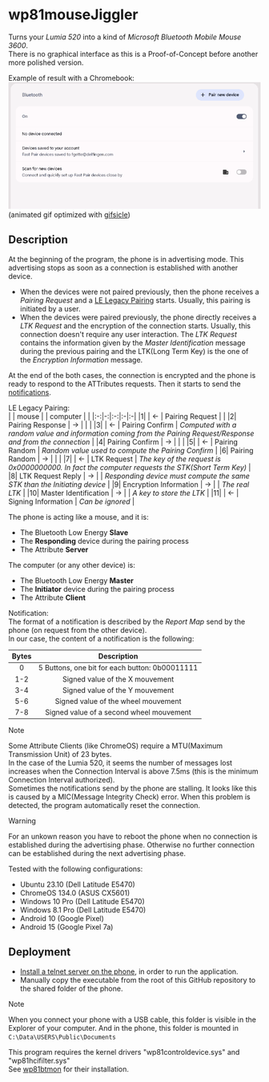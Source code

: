 # wp81mouseJiggler
Turns your _Lumia 520_ into a kind of _Microsoft Bluetooth Mobile Mouse 3600_.  
There is no graphical interface as this is a Proof-of-Concept before another more polished version.  

Example of result with a Chromebook:   
![video capture ChromeOS](lumiaMouse520_chromeos.gif)  
(animated gif optimized with [gifsicle](https://github.com/kohler/gifsicle))  

## Description

At the beginning of the program, the phone is in advertising mode. 
This advertising stops as soon as a connection is established with another device.  
- When the devices were not paired previously, then the phone receives a _Pairing Request_ and a [LE Legacy Pairing](#le-legacy-pairing) starts. Usually, this pairing is initiated by a user.   
- When the devices were paired previously, the phone directly receives a _LTK Request_ and the encryption of the connection starts. Usually, this connection doesn't require any user interaction. The _LTK Request_ contains the information given by the _Master Identification_ message during the previous pairing and the LTK(Long Term Key) is the one of the _Encryption Information_ message.  
  
At the end of the both cases, the connection is encrypted and the phone is ready to respond to the ATTributes requests. Then it starts to send the [notifications](#notification).   

<a name="le-legacy-pairing">LE Legacy Pairing:</a>  
| | mouse | | computer | |
|:-:|-:|:-:|:-|:-|
|1| | <- | Pairing Request | |
|2| Pairing Response | -> | | |
|3| | <- | Pairing Confirm | _Computed with a random value and information coming from the Pairing Request/Response and from the connection_ |
|4| Pairing Confirm | -> | | |
|5| | <- | Pairing Random | _Random value used to compute the Pairing Confirm_ |
|6| Pairing Random | -> | | |
|7| | <- | LTK Request | _The key of the request is 0x0000000000. In fact the computer requests the STK(Short Term Key)_ |
|8| LTK Request Reply | -> | | _Responding device must compute the same STK than the Initiating device_ |
|9| Encryption Information | -> | | _The real LTK_ |
|10| Master Identification | -> | | _A key to store the LTK_ |
|11| | <- | Signing Information | _Can be ignored_ |

The phone is acting like a mouse, and it is:  
- The Bluetooth Low Energy **Slave**
- The **Responding** device during the pairing process
- The Attribute **Server**

The computer (or any other device) is:  
- The Bluetooth Low Energy **Master**
- The **Initiator** device during the pairing process
- The Attribute **Client**

<a name="notification">Notification:</a>  
The format of a notification is described by the _Report Map_ send by the phone (on request from the other device).  
In our case, the content of a notification is the following:  

| Bytes | Description | 
|:-:|:-:|
|0| 5 Buttons, one bit for each button: 0b00011111 |
|1-2| Signed value of the X mouvement |
|3-4| Signed value of the Y mouvement |
|5-6| Signed value of the wheel mouvement |
|7-8| Signed value of a second wheel mouvement |

>[!NOTE]
>Some Attribute Clients (like ChromeOS) require a MTU(Maximum Transmission Unit) of 23 bytes.  
>In the case of the Lumia 520, it seems the number of messages lost increases when the Connection Interval is above 7.5ms (this is the minimum Connection Interval authorized).  
>Sometimes the notifications send by the phone are stalling. It looks like this is caused by a MIC(Message Integrity Check) error. When this problem is detected, the program automatically reset the connection.

>[!WARNING]
>For an unkown reason you have to reboot the phone when no connection is established during the advertising phase. Otherwise no further connection can be established during the next advertising phase.

Tested with the following configurations:
- Ubuntu 23.10 (Dell Latitude E5470)
- ChromeOS 134.0 (ASUS CX5601)
- Windows 10 Pro (Dell Latitude E5470)
- Windows 8.1 Pro (Dell Latitude E5470)
- Android 10 (Google Pixel)
- Android 15 (Google Pixel 7a)

## Deployment

- [Install a telnet server on the phone](https://github.com/fredericGette/wp81documentation/tree/main/telnetOverUsb#readme), in order to run the application.  
- Manually copy the executable from the root of this GitHub repository to the shared folder of the phone.
> [!NOTE]
> When you connect your phone with a USB cable, this folder is visible in the Explorer of your computer. And in the phone, this folder is mounted in `C:\Data\USERS\Public\Documents`

This program requires the kernel drivers "wp81controldevice.sys" and "wp81hcifilter.sys"  
See [wp81btmon](https://github.com/fredericGette/wp81btmon/tree/main?tab=readme-ov-file#installation-of-the-kernel-drivers-wp81controldevicesys-and-wp81hcifiltersys) for their installation.  
